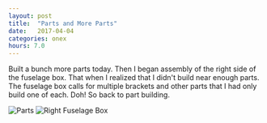 ```yaml
---
layout: post
title:  "Parts and More Parts"
date:   2017-04-04 
categories: onex
hours: 7.0
---
```


Built a bunch more parts today.  Then I began assembly of the right side of the fuselage box.  That when I realized that I didn't build near enough parts.  The fuselage box calls for multiple brackets and other parts that I had only build one of each.  Doh!  So back to part building.

![Parts](/onex/img/2017-04-04/1.jpg)
![Right Fuselage Box](/onex/img/2017-04-04/2.jpg)
